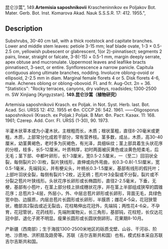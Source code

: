 昆仑沙蒿",
149.**Artemisia saposhnikovii** Krascheninnikov ex Poljakov Bot. Mater. Gerb. Bot. Inst. Komarova Akad. Nauk S.S.S.R. 17: 412. 1955.",

## Description
Subshrubs, 30-40 cm tall, with a thick rootstock and capitate branches. Lower and middle stem leaves: petiole 3-15 mm; leaf blade ovate, 1-3 × 0.5-2.5 cm, yellowish pubescent or glabrescent, 1(or 2)-pinnatisect; segments 2 pairs, linear, straight or falcate, 3-8(-15) × 0.5-1 mm, margin deeply serrate, apex obtuse and mucronulate. Uppermost leaves and leaflike bracts pinnatisect, 3-sect, or entire. Synflorescence a narrow panicle. Capitula contiguous along ultimate branches, nodding. Involucre oblong-ovoid or ellipsoid, 2-2.5 mm in diam. Marginal female florets 4 or 5. Disk florets 4-6, male. Achenes oblong or oblong-obovoid. Fl. and fr. Aug-Oct. 2*n* = 36.
  "Statistics": "Rocky terraces, canyons, dry valleys, roadsides; 1300-2500 m. SW Xinjiang [Kyrgyzstan].
**149.昆仑沙蒿（植物研究）**

Artemisia saposhnikovii Krasch. ex Poljak. in Not. Syst. Herb. last. Bot. Acad. Sci. URSS 12: 412. 1955 et Фл. СССР 26: 542. 1961. ——Oligosporus saposhnikovii (Krasch. ex Poljak.) Poljak. В Мат. Фл. Раст. Каэах. 11: 168. 1961; Czerep. Add. Corr. Fl. URSS (1-30), 90. 1973.

半灌木状草本或为小灌木状。主根粗而长，木质；根状茎粗，直径8-20毫米或更粗，木质，上部常分化成若干部分，常有营养枝。茎多数，成丛，木质，高30-40厘米，幼茎黄褐色，老时多为灰褐色，有光泽，具细纵纹；茎上部具着生头状花序的分枝，枝多，长5-12厘米。叶质稍厚，初时两面被灰黄色或淡黄色短柔毛，后无毛；茎下部、中都叶卵形，长1-3厘米，宽0.5-2.5厘米，一（至二）回羽状全裂，每侧裂片2(-3)枚，裂片狭线形，直伸或向外弯曲，长0.3-0.8(-1.5)厘米，宽0.5-1毫米，先端钝尖，并有梗尖头，叶柄长0.3-1.5厘米，基部有线形的假托叶；上部叶羽状全裂，每侧有裂片1-2枚，近无柄；苞片叶3全裂或不分裂，裂片或不分裂之苞片叶狭线形。头状花序长卵形或长椭圆形，直径2-2.5毫米，下垂，无梗，基部有小苞叶，在茎上部分枝上排成穗状花序，并在茎上半部组成狭窄的圆锥花序；总苞片3-4层，外层小，外、中层总苞片卵形或长卵形，背面无毛，具绿色宽中肋、边膜质，内层总苞片长圆形或长卵形，半膜质；雌花4-5朵，花冠狭管状，檐部具2裂齿或近无裂齿，花柱略伸出花冠外，先端钝；两性花4-6朵，不孕育，花冠管状，花药线形，先端附属物尖，长三角形，基部钝，花柱短，长仅达花冠中部，退化子房不明显。瘦果长圆形或长圆状倒卵形。花果期8-10月。

产新疆（西南部）；生于海拔1300-2500米地区的砾质戈壁、山谷、干河谷、阶地、沙质地、洪积扇及路旁等。苏联（吉尔吉斯共和国）也有。模式标本采自苏联吉尔吉斯共和国。
